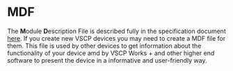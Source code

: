# MDF

The **M**odule **D**escription File is described fully in the specification document [here](https://grodansparadis.github.io/vscp-doc-spec/#/./vscp_module_description_file). If you create new VSCP devices you may need to create a MDF file for them. This file is used by other devices to get information about the functionality of your device amd by VSCP Works + and other higher end software to present the device in a informative and user-friendly way.

